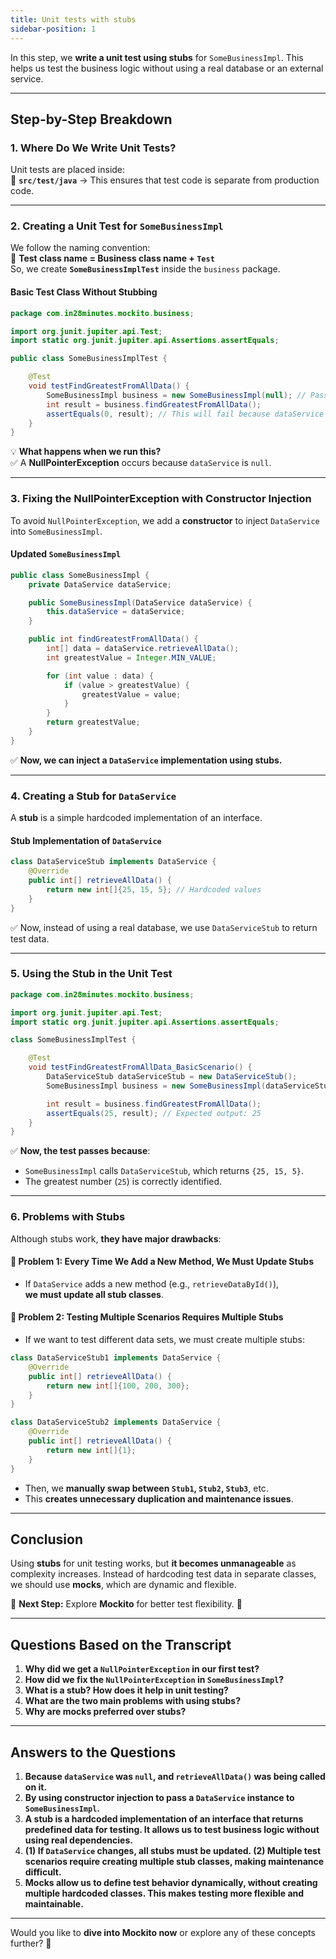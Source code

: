 ```yaml
---
title: Unit tests with stubs
sidebar-position: 1
---
```


In this step, we **write a unit test using stubs** for `SomeBusinessImpl`. This
helps us test the business logic without using a real database or an external
service.

---

## **Step-by-Step Breakdown**

### **1. Where Do We Write Unit Tests?**

Unit tests are placed inside:  
📂 **`src/test/java`** → This ensures that test code is separate from production
code.

---

### **2. Creating a Unit Test for `SomeBusinessImpl`**

We follow the naming convention:  
📌 **Test class name = Business class name + `Test`**  
So, we create **`SomeBusinessImplTest`** inside the `business` package.

#### **Basic Test Class Without Stubbing**

```java
package com.in28minutes.mockito.business;

import org.junit.jupiter.api.Test;
import static org.junit.jupiter.api.Assertions.assertEquals;

public class SomeBusinessImplTest {

    @Test
    void testFindGreatestFromAllData() {
        SomeBusinessImpl business = new SomeBusinessImpl(null); // Passing null for DataService
        int result = business.findGreatestFromAllData();
        assertEquals(0, result); // This will fail because dataService is null
    }
}
```

💡 **What happens when we run this?**  
✅ A **NullPointerException** occurs because `dataService` is `null`.

---

### **3. Fixing the NullPointerException with Constructor Injection**

To avoid `NullPointerException`, we add a **constructor** to inject
`DataService` into `SomeBusinessImpl`.

#### **Updated `SomeBusinessImpl`**

```java
public class SomeBusinessImpl {
    private DataService dataService;

    public SomeBusinessImpl(DataService dataService) {
        this.dataService = dataService;
    }

    public int findGreatestFromAllData() {
        int[] data = dataService.retrieveAllData();
        int greatestValue = Integer.MIN_VALUE;

        for (int value : data) {
            if (value > greatestValue) {
                greatestValue = value;
            }
        }
        return greatestValue;
    }
}
```

✅ **Now, we can inject a `DataService` implementation using stubs.**

---

### **4. Creating a Stub for `DataService`**

A **stub** is a simple hardcoded implementation of an interface.

#### **Stub Implementation of `DataService`**

```java
class DataServiceStub implements DataService {
    @Override
    public int[] retrieveAllData() {
        return new int[]{25, 15, 5}; // Hardcoded values
    }
}
```

✅ Now, instead of using a real database, we use `DataServiceStub` to return
test data.

---

### **5. Using the Stub in the Unit Test**

```java
package com.in28minutes.mockito.business;

import org.junit.jupiter.api.Test;
import static org.junit.jupiter.api.Assertions.assertEquals;

class SomeBusinessImplTest {

    @Test
    void testFindGreatestFromAllData_BasicScenario() {
        DataServiceStub dataServiceStub = new DataServiceStub();
        SomeBusinessImpl business = new SomeBusinessImpl(dataServiceStub);

        int result = business.findGreatestFromAllData();
        assertEquals(25, result); // Expected output: 25
    }
}
```

✅ **Now, the test passes because**:

- `SomeBusinessImpl` calls `DataServiceStub`, which returns `{25, 15, 5}`.
- The greatest number (`25`) is correctly identified.

---

### **6. Problems with Stubs**

Although stubs work, **they have major drawbacks**:

#### **🔴 Problem 1: Every Time We Add a New Method, We Must Update Stubs**

- If `DataService` adds a new method (e.g., `retrieveDataById()`),  
  **we must update all stub classes**.

#### **🔴 Problem 2: Testing Multiple Scenarios Requires Multiple Stubs**

- If we want to test different data sets, we must create multiple stubs:

```java
class DataServiceStub1 implements DataService {
    @Override
    public int[] retrieveAllData() {
        return new int[]{100, 200, 300};
    }
}

class DataServiceStub2 implements DataService {
    @Override
    public int[] retrieveAllData() {
        return new int[]{1};
    }
}
```

- Then, we **manually swap between `Stub1`, `Stub2`, `Stub3`**, etc.
- This **creates unnecessary duplication and maintenance issues**.

---

## **Conclusion**

Using **stubs** for unit testing works, but **it becomes unmanageable** as
complexity increases. Instead of hardcoding test data in separate classes, we
should use **mocks**, which are dynamic and flexible.

📌 **Next Step:** Explore **Mockito** for better test flexibility. 🚀

---

## **Questions Based on the Transcript**

1. **Why did we get a `NullPointerException` in our first test?**
2. **How did we fix the `NullPointerException` in `SomeBusinessImpl`?**
3. **What is a stub? How does it help in unit testing?**
4. **What are the two main problems with using stubs?**
5. **Why are mocks preferred over stubs?**

---

## **Answers to the Questions**

1. **Because `dataService` was `null`, and `retrieveAllData()` was being called
   on it.**
2. **By using constructor injection to pass a `DataService` instance to
   `SomeBusinessImpl`.**
3. **A stub is a hardcoded implementation of an interface that returns
   predefined data for testing. It allows us to test business logic without
   using real dependencies.**
4. **(1) If `DataService` changes, all stubs must be updated. (2) Multiple test
   scenarios require creating multiple stub classes, making maintenance
   difficult.**
5. **Mocks allow us to define test behavior dynamically, without creating
   multiple hardcoded classes. This makes testing more flexible and
   maintainable.**

---

Would you like to **dive into Mockito now** or explore any of these concepts
further? 🚀
